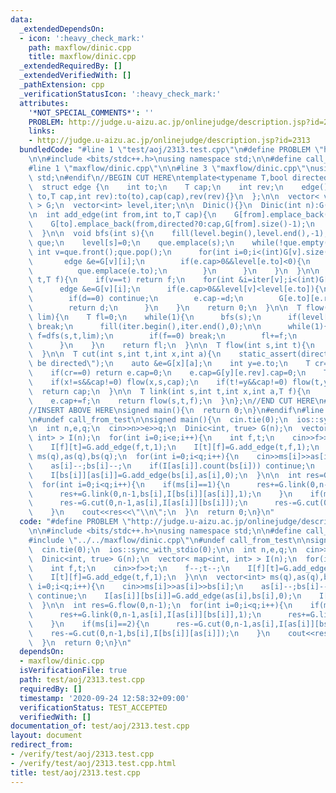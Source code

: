 ```yaml
---
data:
  _extendedDependsOn:
  - icon: ':heavy_check_mark:'
    path: maxflow/dinic.cpp
    title: maxflow/dinic.cpp
  _extendedRequiredBy: []
  _extendedVerifiedWith: []
  _pathExtension: cpp
  _verificationStatusIcon: ':heavy_check_mark:'
  attributes:
    '*NOT_SPECIAL_COMMENTS*': ''
    PROBLEM: http://judge.u-aizu.ac.jp/onlinejudge/description.jsp?id=2313
    links:
    - http://judge.u-aizu.ac.jp/onlinejudge/description.jsp?id=2313
  bundledCode: "#line 1 \"test/aoj/2313.test.cpp\"\n#define PROBLEM \"http://judge.u-aizu.ac.jp/onlinejudge/description.jsp?id=2313\"\
    \n\n#include <bits/stdc++.h>\nusing namespace std;\n\n#define call_from_test\n\
    #line 1 \"maxflow/dinic.cpp\"\n\n#line 3 \"maxflow/dinic.cpp\"\nusing namespace\
    \ std;\n#endif\n//BEGIN CUT HERE\ntemplate<typename T,bool directed>\nstruct Dinic{\n\
    \  struct edge {\n    int to;\n    T cap;\n    int rev;\n    edge(){}\n    edge(int\
    \ to,T cap,int rev):to(to),cap(cap),rev(rev){}\n  };\n\n  vector< vector<edge>\
    \ > G;\n  vector<int> level,iter;\n\n  Dinic(){}\n  Dinic(int n):G(n),level(n),iter(n){}\n\
    \n  int add_edge(int from,int to,T cap){\n    G[from].emplace_back(to,cap,G[to].size());\n\
    \    G[to].emplace_back(from,directed?0:cap,G[from].size()-1);\n    return G[to].back().rev;\n\
    \  }\n\n  void bfs(int s){\n    fill(level.begin(),level.end(),-1);\n    queue<int>\
    \ que;\n    level[s]=0;\n    que.emplace(s);\n    while(!que.empty()){\n     \
    \ int v=que.front();que.pop();\n      for(int i=0;i<(int)G[v].size();i++){\n \
    \       edge &e=G[v][i];\n        if(e.cap>0&&level[e.to]<0){\n          level[e.to]=level[v]+1;\n\
    \          que.emplace(e.to);\n        }\n      }\n    }\n  }\n\n  T dfs(int v,int\
    \ t,T f){\n    if(v==t) return f;\n    for(int &i=iter[v];i<(int)G[v].size();i++){\n\
    \      edge &e=G[v][i];\n      if(e.cap>0&&level[v]<level[e.to]){\n        T d=dfs(e.to,t,min(f,e.cap));\n\
    \        if(d==0) continue;\n        e.cap-=d;\n        G[e.to][e.rev].cap+=d;\n\
    \        return d;\n      }\n    }\n    return 0;\n  }\n\n  T flow(int s,int t,T\
    \ lim){\n    T fl=0;\n    while(1){\n      bfs(s);\n      if(level[t]<0||lim==0)\
    \ break;\n      fill(iter.begin(),iter.end(),0);\n\n      while(1){\n        T\
    \ f=dfs(s,t,lim);\n        if(f==0) break;\n        fl+=f;\n        lim-=f;\n\
    \      }\n    }\n    return fl;\n  }\n\n  T flow(int s,int t){\n    return flow(s,t,numeric_limits<T>::max()/2);\n\
    \  }\n\n  T cut(int s,int t,int x,int a){\n    static_assert(directed, \"must\
    \ be directed\");\n    auto &e=G[x][a];\n    int y=e.to;\n    T cr=G[y][e.rev].cap;\n\
    \    if(cr==0) return e.cap=0;\n    e.cap=G[y][e.rev].cap=0;\n    T cap=cr-flow(x,y,cr);\n\
    \    if(x!=s&&cap!=0) flow(x,s,cap);\n    if(t!=y&&cap!=0) flow(t,y,cap);\n  \
    \  return cap;\n  }\n\n  T link(int s,int t,int x,int a,T f){\n    auto &e=G[x][a];\n\
    \    e.cap+=f;\n    return flow(s,t,f);\n  }\n};\n//END CUT HERE\n#ifndef call_from_test\n\
    //INSERT ABOVE HERE\nsigned main(){\n  return 0;\n}\n#endif\n#line 8 \"test/aoj/2313.test.cpp\"\
    \n#undef call_from_test\n\nsigned main(){\n  cin.tie(0);\n  ios::sync_with_stdio(0);\n\
    \n  int n,e,q;\n  cin>>n>>e>>q;\n  Dinic<int, true> G(n);\n  vector< map<int,\
    \ int> > I(n);\n  for(int i=0;i<e;i++){\n    int f,t;\n    cin>>f>>t;\n    f--;t--;\n\
    \    I[f][t]=G.add_edge(f,t,1);\n    I[t][f]=G.add_edge(t,f,1);\n  }\n\n  vector<int>\
    \ ms(q),as(q),bs(q);\n  for(int i=0;i<q;i++){\n    cin>>ms[i]>>as[i]>>bs[i];\n\
    \    as[i]--;bs[i]--;\n    if(I[as[i]].count(bs[i])) continue;\n    I[as[i]][bs[i]]=G.add_edge(as[i],bs[i],0);\n\
    \    I[bs[i]][as[i]]=G.add_edge(bs[i],as[i],0);\n  }\n\n  int res=G.flow(0,n-1);\n\
    \  for(int i=0;i<q;i++){\n    if(ms[i]==1){\n      res+=G.link(0,n-1,as[i],I[as[i]][bs[i]],1);\n\
    \      res+=G.link(0,n-1,bs[i],I[bs[i]][as[i]],1);\n    }\n    if(ms[i]==2){\n\
    \      res-=G.cut(0,n-1,as[i],I[as[i]][bs[i]]);\n      res-=G.cut(0,n-1,bs[i],I[bs[i]][as[i]]);\n\
    \    }\n    cout<<res<<\"\\n\";\n  }\n  return 0;\n}\n"
  code: "#define PROBLEM \"http://judge.u-aizu.ac.jp/onlinejudge/description.jsp?id=2313\"\
    \n\n#include <bits/stdc++.h>\nusing namespace std;\n\n#define call_from_test\n\
    #include \"../../maxflow/dinic.cpp\"\n#undef call_from_test\n\nsigned main(){\n\
    \  cin.tie(0);\n  ios::sync_with_stdio(0);\n\n  int n,e,q;\n  cin>>n>>e>>q;\n\
    \  Dinic<int, true> G(n);\n  vector< map<int, int> > I(n);\n  for(int i=0;i<e;i++){\n\
    \    int f,t;\n    cin>>f>>t;\n    f--;t--;\n    I[f][t]=G.add_edge(f,t,1);\n\
    \    I[t][f]=G.add_edge(t,f,1);\n  }\n\n  vector<int> ms(q),as(q),bs(q);\n  for(int\
    \ i=0;i<q;i++){\n    cin>>ms[i]>>as[i]>>bs[i];\n    as[i]--;bs[i]--;\n    if(I[as[i]].count(bs[i]))\
    \ continue;\n    I[as[i]][bs[i]]=G.add_edge(as[i],bs[i],0);\n    I[bs[i]][as[i]]=G.add_edge(bs[i],as[i],0);\n\
    \  }\n\n  int res=G.flow(0,n-1);\n  for(int i=0;i<q;i++){\n    if(ms[i]==1){\n\
    \      res+=G.link(0,n-1,as[i],I[as[i]][bs[i]],1);\n      res+=G.link(0,n-1,bs[i],I[bs[i]][as[i]],1);\n\
    \    }\n    if(ms[i]==2){\n      res-=G.cut(0,n-1,as[i],I[as[i]][bs[i]]);\n  \
    \    res-=G.cut(0,n-1,bs[i],I[bs[i]][as[i]]);\n    }\n    cout<<res<<\"\\n\";\n\
    \  }\n  return 0;\n}\n"
  dependsOn:
  - maxflow/dinic.cpp
  isVerificationFile: true
  path: test/aoj/2313.test.cpp
  requiredBy: []
  timestamp: '2020-09-24 12:58:32+09:00'
  verificationStatus: TEST_ACCEPTED
  verifiedWith: []
documentation_of: test/aoj/2313.test.cpp
layout: document
redirect_from:
- /verify/test/aoj/2313.test.cpp
- /verify/test/aoj/2313.test.cpp.html
title: test/aoj/2313.test.cpp
---
```

